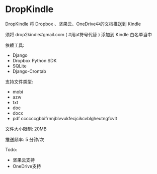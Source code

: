 # DropKindle

DropKindle 将 Dropbox 、坚果云、OneDrive中的文档推送到 Kindle

须将 drop2kindle#gmail.com ( #用at符号代替 ) 添加到 Kindle 白名单当中

依赖工具:

- Django
- Dropbox Python SDK
- SQLite
- Django-Crontab

支持文件类型:

- mobi
- azw
- txt
- doc
- docx
- pdf
ccccccgbbifrnnjblvvukfecjcikcvblgheutngfcvlt

文件大小限制: 20MB

推送频率: 5 分钟/次

Todo:

- 坚果云支持
- OneDrive支持

